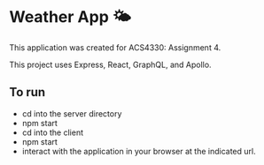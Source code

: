 # Weather App 🌤️

This application was created for ACS4330: Assignment 4.

This project uses Express, React, GraphQL, and Apollo.

## To run

- cd into the server directory
- npm start
- cd into the client
- npm start
- interact with the application in your browser at the indicated url.
